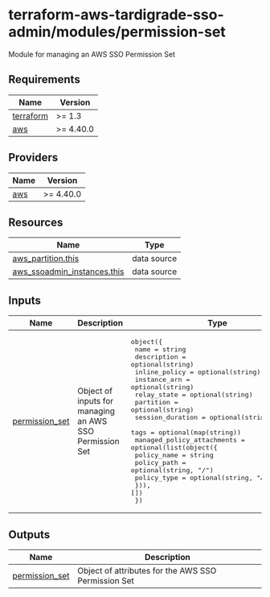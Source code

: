 # terraform-aws-tardigrade-sso-admin/modules/permission-set

Module for managing an AWS SSO Permission Set

<!-- BEGIN TFDOCS -->
## Requirements

| Name | Version |
|------|---------|
| <a name="requirement_terraform"></a> [terraform](#requirement\_terraform) | >= 1.3 |
| <a name="requirement_aws"></a> [aws](#requirement\_aws) | >= 4.40.0 |

## Providers

| Name | Version |
|------|---------|
| <a name="provider_aws"></a> [aws](#provider\_aws) | >= 4.40.0 |

## Resources

| Name | Type |
|------|------|
| [aws_partition.this](https://registry.terraform.io/providers/hashicorp/aws/latest/docs/data-sources/partition) | data source |
| [aws_ssoadmin_instances.this](https://registry.terraform.io/providers/hashicorp/aws/latest/docs/data-sources/ssoadmin_instances) | data source |

## Inputs

| Name | Description | Type | Default | Required |
|------|-------------|------|---------|:--------:|
| <a name="input_permission_set"></a> [permission\_set](#input\_permission\_set) | Object of inputs for managing an AWS SSO Permission Set | <pre>object({<br>    name             = string<br>    description      = optional(string)<br>    inline_policy    = optional(string)<br>    instance_arn     = optional(string)<br>    relay_state      = optional(string)<br>    partition        = optional(string)<br>    session_duration = optional(string, "PT1H")<br>    tags             = optional(map(string))<br>    managed_policy_attachments = optional(list(object({<br>      policy_name = string<br>      policy_path = optional(string, "/")<br>      policy_type = optional(string, "AWS")<br>    })), [])<br>  })</pre> | n/a | yes |

## Outputs

| Name | Description |
|------|-------------|
| <a name="output_permission_set"></a> [permission\_set](#output\_permission\_set) | Object of attributes for the AWS SSO Permission Set |

<!-- END TFDOCS -->
